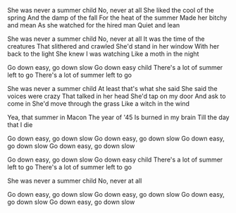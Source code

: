 She was never a summer child
No, never at all
She liked the cool of the spring
And the damp of the fall
For the heat of the summer
Made her bitchy and mean
As she watched for the hired man
Quiet and lean

She was never a summer child
No, never at all
It was the time of the creatures
That slithered and crawled
She'd stand in her window
With her back to the light
She knew I was watching
Like a moth in the night

Go down easy, go down slow
Go down easy child
There's a lot of summer left to go
There's a lot of summer left to go

She was never a summer child
At least that's what she said
She said the voices were crazy
That talked in her head
She'd tap on my door
And ask to come in
She'd move through the grass
Like a witch in the wind

Yea, that summer in Macon
The year of '45
Is burned in my brain
Till the day that I die

Go down easy, go down slow
Go down easy, go down slow
Go down easy, go down slow
Go down easy, go down slow

Go down easy, go down slow
Go down easy child
There's a lot of summer left to go
There's a lot of summer left to go

She was never a summer child
No, never at all
 
Go down easy, go down slow
Go down easy, go down slow
Go down easy, go down slow
Go down easy, go down slow
